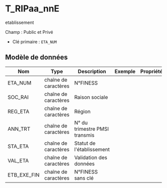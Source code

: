 # T_RIPaa_nnE

etablissement

Champ : Public et Privé

- Clé primaire : `ETA_NUM`

## Modèle de données

|Nom|Type|Description|Exemple|Propriétés|
|-|-|-|-|-|
|ETA_NUM|chaîne de caractères|N°FINESS|||
|SOC_RAI|chaîne de caractères|Raison sociale|||
|REG_ETA|chaîne de caractères|Région|||
|ANN_TRT|chaîne de caractères|N° du trimestre PMSI transmis|||
|STA_ETA|chaîne de caractères|Statut de l'établissement|||
|VAL_ETA|chaîne de caractères|Validation des données|||
|ETB_EXE_FIN|chaîne de caractères|N°FINESS sans clé|||
